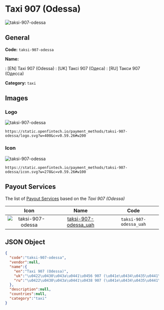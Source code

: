 
# Taxi 907 (Odessa) 
![taksi-907-odessa](https://static.openfintech.io/payment_methods/taksi-907-odessa/logo.svg?w=400&c=v0.59.26#w200)  

## General 
**Code:** `taksi-907-odessa` 
 
**Name:** 
 
:	[EN] Taxi 907 (Odessa) 
:	[UK] Таксі 907 (Одеса) 
:	[RU] Такси 907 (Одесса) 
 
**Category:** `taxi` 
 

## Images 

### Logo 
![taksi-907-odessa](https://static.openfintech.io/payment_methods/taksi-907-odessa/logo.svg?w=400&c=v0.59.26#w200)  

```
https://static.openfintech.io/payment_methods/taksi-907-odessa/logo.svg?w=400&c=v0.59.26#w200
```  

### Icon 
![taksi-907-odessa](https://static.openfintech.io/payment_methods/taksi-907-odessa/icon.svg?w=278&c=v0.59.26#w100)  

```
https://static.openfintech.io/payment_methods/taksi-907-odessa/icon.svg?w=278&c=v0.59.26#w100
```  

## Payout Services 
 
The list of [Payout Services](/payout-services/) based on the _Taxi 907 (Odessa)_ 

|Icon|Name|Code| 
|:---:|:---:|:---:| 
|![taksi-907-odessa](https://static.openfintech.io/payout_methods/taksi-907-odessa/icon.svg?w=278&c=v0.59.26#w40) |[taksi-907-odessa_uah](/payout-services/taksi-907-odessa_uah/)|`taksi-907-odessa_uah`| 
 

## JSON Object 

```json
{
  "code":"taksi-907-odessa",
  "vendor":null,
  "name":{
    "en":"Taxi 907 (Odessa)",
    "uk":"\u0422\u0430\u043a\u0441\u0456 907 (\u041e\u0434\u0435\u0441\u0430)",
    "ru":"\u0422\u0430\u043a\u0441\u0438 907 (\u041e\u0434\u0435\u0441\u0441\u0430)"
  },
  "description":null,
  "countries":null,
  "category":"taxi"
}
```  
